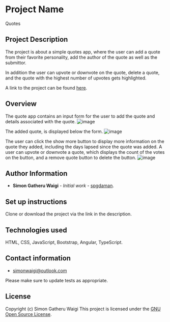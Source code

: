 # Project Name

Quotes

## Project Description

The project is about a simple quotes app, where the user can add a quote from their favorite personality, add the author of the quote as well as the submittor.

In addition the user can upvote or downvote on the quote, delete a quote, and the quote with the highest number of upvotes gets highlighted.

A link to the project can be found [here](https://spgdaman.github.io/quotes/).

## Overview

The quote app contains an input form for the user to add the quote and details associated with the quote.
![image](https://user-images.githubusercontent.com/7770530/55138930-a5eee180-5145-11e9-973a-e4dbeef7861d.png)


The added quote, is displayed below the form.
![image](https://user-images.githubusercontent.com/7770530/55139174-2b729180-5146-11e9-8e01-15b1000ae556.png)


The user can click the show more button to display more information on the quote they added, including the days lapsed since the quote was added. A user can upvote or downvote a quote, which displays the count of the votes on the button, and a remove quote button to delete the button.
![image](https://user-images.githubusercontent.com/7770530/55139333-8dcb9200-5146-11e9-8cad-4ddc3a55e5be.png)

## Author Information

-   **Simon Gatheru Waigi** - _Initial work_ - [spgdaman](https://github.com/spgdaman).

## Set up instructions

Clone or download the project via the link in the description.

## Technologies used

HTML, CSS, JavaScript, Bootstrap, Angular, TypeScript.

## Contact information

-   simonwaigi@outlook.com

Please make sure to update tests as appropriate.

## License

Copyright (c) Simon Gatheru Waigi
This project is licensed under the [GNU Open Source License](LICENSE).
